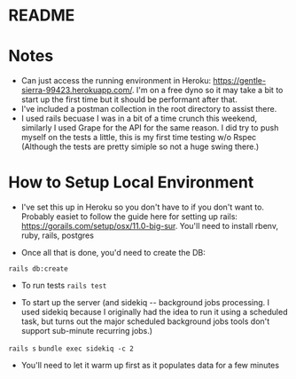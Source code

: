# README

# Notes 

- Can just access the running environment in Heroku: https://gentle-sierra-99423.herokuapp.com/. I'm on a free dyno so it may take a bit to start up the first time but it should be performant after that.
- I've included a postman collection in the root directory to assist there.
- I used rails becuase I was in a bit of a time crunch this weekend, similarly I used Grape for the API for the same reason. I did try to push myself on the tests a little, this is my first time testing w/o Rspec (Although the tests are pretty simiple so not a huge swing there.)

# How to Setup Local Environment

- I've set this up in Heroku so you don't have to if you don't want to. Probably easiet to follow the guide here for setting up rails: https://gorails.com/setup/osx/11.0-big-sur. You'll need to install rbenv, ruby, rails, postgres

- Once all that is done, you'd need to create the DB:

```rails db:create```

- To run tests
``` rails test ```

- To start up the server (and sidekiq -- background jobs processing. I used sidekiq because I originally had the idea to run it using a scheduled task, but turns out the major scheduled background jobs tools don't support sub-minute recurring jobs.)

```rails s```
```bundle exec sidekiq -c 2```

- You'll need to let it warm up first as it populates data for a few minutes